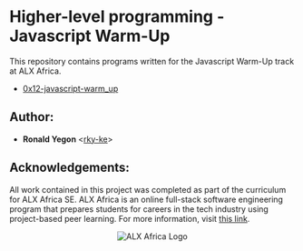 # Higher-level programming - Javascript Warm-Up

This repository contains programs written for the Javascript Warm-Up track at ALX Africa.
* [0x12-javascript-warm_up](./0x12-javascript-warm_up)

## Author:
* **Ronald Yegon** <[rky-ke](https://github.com/rky-ke)>

## Acknowledgements:

All work contained in this project was completed as part of the curriculum for ALX Africa SE. ALX Africa is an online full-stack software engineering program that prepares students for careers in the tech industry using project-based peer learning. For more information, visit [this link](https://www.alxafrica.com//).


<p align="center">
  <img src="http://www.alxafrica.com/wp-content/uploads/2022/01/header-logo.png"
    alt="ALX Africa Logo"
  >
  </p>
